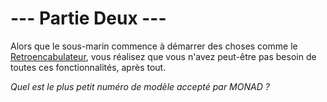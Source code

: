 # --- Partie Deux ---

Alors que le sous-marin commence à démarrer des choses comme le [Retroencabulateur](https://fr.wikipedia.org/wiki/Turboencabulator), vous réalisez que vous n'avez peut-être pas besoin de toutes ces fonctionnalités, <span id="we're_all_humans">après tout</span>.

*Quel est le plus petit numéro de modèle accepté par MONAD ?*
